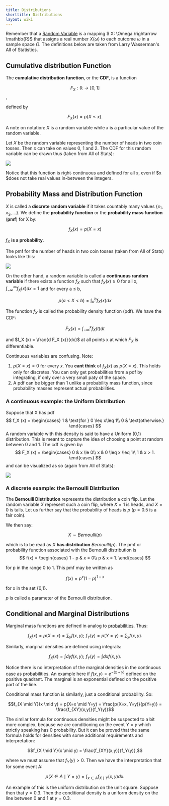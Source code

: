 ```yaml
---
title: Distributions
shorttitle: Distributions
layout: wiki
---
```


Remember that a [Random Variable](probability.html) is a mapping $ X: \Omega \rightarrow \mathbb{R}$ that assigns a real number $X(\omega)$ to each outcome $\omega$ in a sample space $\Omega$.  The definitions below are taken from Larry Wasserman's All of Statistics.

## Cumulative distribution Function

The **cumulative distribution function**, or the **CDF**, is a function

$$F_X : \mathbb{R} → [0, 1] $$,

 defined by

$$F_X (x) = p(X \le x).$$

A note on notation: $X$ is a random variable while $x$ is a particular value of the random variable.

Let $X$ be the random variable representing the number of heads in two coin tosses. Then $x$ can take on values 0, 1 and 2. The CDF for this random variable can be drawn thus (taken from All of Stats):

![](images/2tosscdf.png)

  Notice that this function is right-continuous and defined for all $x$, even if $x $does not take real values in-between the integers.

## Probability Mass and Distribution Function

$X$ is called a **discrete random variable** if it takes countably many values $\{x_1, x_2,…\}$. We define the **probability function** or the **probability mass function** (**pmf**) for X by:

$$f_X(x) = p(X=x)$$

$f_X$ **is a probability**.

The pmf for the number of heads in two coin tosses (taken from All of Stats) looks like this:

![](images/2tosspmf.png)

On the other hand, a random variable is called a **continuous random variable** if there exists a function $f_X$ such that $f_X (x) \ge 0$ for all x,  $\int_{-\infty}^{\infty} f_X (x) dx = 1$ and for every a ≤ b,

$$p(a < X < b) = \int_{a}^{b} f_X (x) dx$$

The function $f_X$ is called the probability density function (pdf). We have the CDF:

$$F_X (x) = \int_{-\infty}^{x}f_X (t) dt $$

and $f_X (x) = \frac{d F_X (x)}{dx}$ at all points x at which $F_X$ is differentiable.

Continuous variables are confusing. Note:

1. $p(X=x) = 0$ for every $x$. You **cant think** of $f_X(x)$ as $p(X=x)$. This holds only for discretes. You can only get probabilities from a pdf by integrating, if only over a very small paty of the space.
2. A pdf can be bigger than 1 unlike a probability mass function, since probability masses represent actual probabilities.

### A continuous example: the Uniform Distribution

Suppose that X has pdf
$$
f_X (x) =
\begin{cases}
1 & \text{for } 0 \leq x\leq 1\\
    0             & \text{otherwise.}
\end{cases}
$$
A random variable with this density is said to have a Uniform (0,1) distribution. This is meant to capture the idea of choosing a point at random between 0 and 1. The cdf is given by:
$$
F_X (x) =
\begin{cases}
0 & x \le 0\\
x & 0 \leq x \leq 1\\
1 & x > 1.
\end{cases}
$$
and can be visualized as so (again from All of Stats):

![](images/unicdf.png)

### A discrete example: the Bernoulli Distribution

The **Bernoulli Distribution** represents the distribution a coin flip. Let the random variable $X$ represent such a coin flip, where $X=1$ is heads, and $X=0$ is tails. Let us further say that the probability of heads is $p$ ($p=0.5$ is a fair coin).

We then say:

$$X \sim Bernoulli(p)$$

which is to be read as $X$ **has distribution** $Bernoulli(p)$. The pmf or probability function associated with the Bernoulli distribution is
$$
f(x) =
\begin{cases}
1 - p & x = 0\\
p & x = 1.
\end{cases}
$$


for p in the range 0 to 1. This pmf may  be written as

$$f(x) = p^x (1-p)^{1-x}$$

for x in the set {0,1}.

$p$ is called a parameter of the Bernoulli distribution.

## Conditional and Marginal Distributions

Marginal mass functions are defined in analog to [probabilities](probability.html). Thus:

$$f_X(x) = p(X=x) =  \sum_y f(x, y);\,\, f_Y(y) = p(Y=y) = \sum_x f(x,y).$$

Similarly, marginal densities are defined using integrals:

$$f_X(x) = \int dy f(x,y);\,\, f_Y(y) = \int dx f(x,y).$$

Notice there is no interpretation of the marginal densities in the continuous case as probabilities. An example here if $f(x,y) = e^{-(x+y)}$ defined on the positive quadrant. The marginal is an exponential defined on the positive part of the line.

Conditional mass function is similarly, just a conditional probability. So:

$$f_{X \mid Y}(x \mid y) = p(X=x \mid Y=y) = \frac{p(X=x, Y=y)}{p(Y=y)} = \frac{f_{XY}(x,y)}{f_Y(y)}$$

The similar formula for continuous densities might be suspected to a bit more complex, because we are conditioning on the event $Y=y$ which strictly speaking has 0 probability. But it can be proved that the same formula holds for densities with some additional requirements and interpretation:

$$f_{X \mid Y}(x \mid y)  = \frac{f_{XY}(x,y)}{f_Y(y)},$$

where we must assume that $f_Y(y) > 0$. Then we have the interpretation that for some event A:

$$p(X \in A \mid Y=y) = \int_{x \in A} f_{X \mid Y}(x,y) dx.$$

An example of this is the uniform distribution on the unit square. Suppose then that $y=0.3$. Then the conditional density is a uniform density on the line between 0 and 1 at $y=0.3$.
